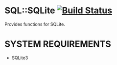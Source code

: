 # SQL::SQLite [![Build Status](https://travis-ci.org/tbrowder/SQL-SQLite-Perl6.svg?branch=master)](https://travis-ci.org/tbrowder/SQL-SQLite-Perl6)

Provides functions for SQLite.

# SYSTEM REQUIREMENTS

+ SQLite3

